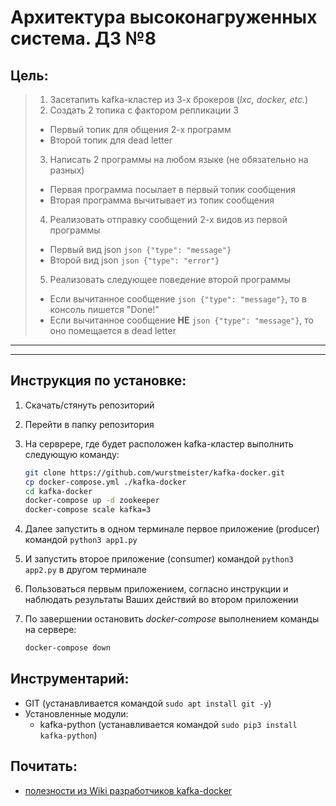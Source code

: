 # Архитектура высоконагруженных система. ДЗ №8

## Цель:
> 1. Засетапить kafka-кластер из 3-х брокеров (*lxc, docker, etc.*)
> 2. Создать 2 топика с фактором репликации 3
>	- Первый топик для общения 2-х программ
>	- Второй топик для dead letter
> 3. Написать 2 программы на любом языке (не обязательно на разных)
>	- Первая программа посылает в первый топик сообщения
>	- Вторая программа вычитывает из топик сообщения
> 4. Реализовать отправку сообщений 2-х видов из первой программы
>	- Первый вид json `json {"type": "message"}`
>	- Второй вид json `json {"type": "error"}`
> 5. Реализовать следующее поведение второй программы
>	- Если вычитанное сообщение `json {"type": "message"}`, то в консоль пишется "Done!"
>	- Если вычитанное сообщение **НЕ** `json {"type": "message"}`, то оно помещается в dead letter

--------------





--------------

## Инструкция по установке:
1. Скачать/стянуть репозиторий
1. Перейти в папку репозитория
1. На серврере, где будет расположен kafka-кластер выполнить следующую команду:
	```bash
	git clone https://github.com/wurstmeister/kafka-docker.git
	cp docker-compose.yml ./kafka-docker
	cd kafka-docker
	docker-compose up -d zookeeper
	docker-compose scale kafka=3
	```
1. Далее запустить в одном терминале первое приложение (producer) командой `python3 app1.py`
1. И запустить второе приложение (consumer) командой `python3 app2.py` в другом терминале
1. Пользоваться первым приложением, согласно инструкции и наблюдать результаты Ваших действий во втором приложении

1. По завершении остановить *docker-compose* выполнением команды на сервере:
	```bash
	docker-compose down
	```

## Инструментарий:
- GIT (устанавливается командой `sudo apt install git -y`)
- Установленные модули:
	+ kafka-python (устанавливается командой `sudo pip3 install kafka-python`)


## Почитать:
- [полезности из Wiki разработчиков kafka-docker](https://github.com/wurstmeister/kafka-docker)